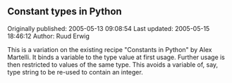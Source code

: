 ## Constant types in Python 
Originally published: 2005-05-13 09:08:54 
Last updated: 2005-05-15 18:46:12 
Author: Ruud Erwig 
 
This is a variation on the existing recipe "Constants in Python" by Alex Martelli. It binds a variable to the type value at first usage. Further usage is then restricted to values of the same type. This avoids a variable of, say, type string to be re-used to contain an integer.